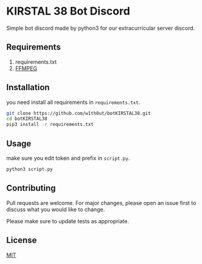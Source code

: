 # KIRSTAL 38 Bot Discord

Simple bot discord made by python3 for our extracurricular server discord.

## Requirements

1. requirements.txt
2. [FFMPEG](https://ffmpeg.org/download.html)

## Installation

you need install all requirements in `requirements.txt`.
```bash
git clone https://github.com/w1th0ut/botKIRSTAL38.git
cd botKIRSTAL38
pip3 install -r requirements.txt
```

## Usage

make sure you edit token and prefix in `script.py`.

```bash
python3 script.py
```

## Contributing
Pull requests are welcome. For major changes, please open an issue first to discuss what you would like to change.

Please make sure to update tests as appropriate.

## License
[MIT](https://choosealicense.com/licenses/mit/)
